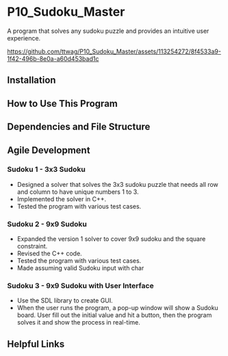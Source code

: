 # P10_Sudoku_Master
A program that solves any sudoku puzzle and provides an intuitive user experience.

https://github.com/ttwag/P10_Sudoku_Master/assets/113254272/8f4533a9-1f42-496b-8e0a-a60d453bad1c

## Installation

## How to Use This Program

## Dependencies and File Structure


## Agile Development
### Sudoku 1 - 3x3 Sudoku
* Designed a solver that solves the 3x3 sudoku puzzle that needs all row and column to have unique numbers 1 to 3.
* Implemented the solver in C++.
* Tested the program with various test cases.
### Sudoku 2 - 9x9 Sudoku
* Expanded the version 1 solver to cover 9x9 sudoku and the square constraint.
* Revised the C++ code.
* Tested the program with various test cases.
* Made assuming valid Sudoku input with char
### Sudoku 3 - 9x9 Sudoku with User Interface
* Use the SDL library to create GUI. 
* When the user runs the program, a pop-up window will show a Sudoku board. User fill out the initial value and hit a button, 
then the program solves it and show the process in real-time.


## Helpful Links
